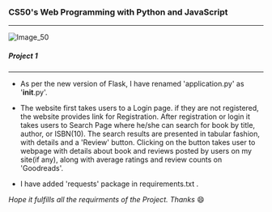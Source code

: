 ### CS50's Web Programming with Python and JavaScript
-----------------------------

![Image_50](https://crowdin-static.downloads.crowdin.com/images/project-logo/286607/small/493157c2f1d00f20cdecc4c4c7f28c99252.png)

##### Project 1
----------------------------------


- As per the new version of Flask, I have renamed 'application.py' as '__init__.py'.

- The website first takes users to a Login page. if they are not registered, the website provides link for Registration. After registration or login it takes users to Search Page where he/she can search for book by title, author, or ISBN(10). The search results are presented in tabular fashion, with details and a 'Review' button. Clicking on the button takes user to webpage with details about book and reviews posted by users on my site(if any), along with average ratings and review counts on 'Goodreads'.

- I have added 'requests' package in requirements.txt .

*Hope it fulfills all the requirments of the Project. Thanks*	:smile:



